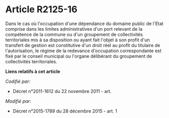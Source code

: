 # Article R2125-16

Dans le cas où l'occupation d'une dépendance du domaine public de l'Etat comprise dans les limites administratives d'un port
relevant de la compétence de la commune ou d'un groupement de collectivités territoriales mis à sa disposition ou ayant fait
l'objet à son profit d'un transfert de gestion est constitutive d'un droit réel au profit du titulaire de l'autorisation, le
régime de la redevance d'occupation correspondante est fixé par le conseil municipal ou l'organe délibérant du groupement de
collectivités territoriales.

**Liens relatifs à cet article**

_Codifié par_:

  - Décret n°2011-1612 du 22 novembre 2011 - art.

_Modifié par_:

  - Décret n°2015-1789 du 28 décembre 2015 - art. 1
